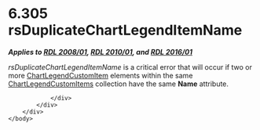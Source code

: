 <html dir="LTR" xmlns:mshelp="http://msdn.microsoft.com/mshelp" xmlns:ddue="http://ddue.schemas.microsoft.com/authoring/2003/5" xmlns:xlink="http://www.w3.org/1999/xlink" xmlns:tool="http://www.microsoft.com/tooltip">
    <head>
        <meta http-equiv="Content-Type" content="text/html; CHARSET=utf-8"></meta>
        <meta name="save" content="history"></meta>
        <title>6.305 rsDuplicateChartLegendItemName</title>
        <xml>
            <mshelp:toctitle title="6.305 rsDuplicateChartLegendItemName"></mshelp:toctitle>
            <mshelp:rltitle title="[MS-RDL]: rsDuplicateChartLegendItemName"></mshelp:rltitle>
            <mshelp:keyword index="A" term="18764a2b-2e36-4163-be98-c0f72f4bb43f"></mshelp:keyword>
            <mshelp:attr name="DCSext.ContentType" value="open specification"></mshelp:attr>
            <mshelp:attr name="AssetID" value="18764a2b-2e36-4163-be98-c0f72f4bb43f"></mshelp:attr>
            <mshelp:attr name="TopicType" value="kbRef"></mshelp:attr>
            <mshelp:attr name="DCSext.Title" value="[MS-RDL]: rsDuplicateChartLegendItemName" />
        </xml>
    </head>
    <body>
        <div id="header">
            <h1 class="heading">6.305 rsDuplicateChartLegendItemName</h1>
        </div>
        <div id="mainSection">
            <div id="mainBody">
                <div id="allHistory" class="saveHistory"></div>
                <div id="sectionSection0" class="section" name="collapseableSection">
                    

<p><b><i>Applies to </i></b><a href="1e855f94-4617-47e4-b89e-0856c6cb420f.htm"><b><i>RDL 2008/01</i></b></a><b><i>,
</i></b><a href="3428e690-a348-4ec7-8a6a-8efb42d2cdee.htm"><b><i>RDL 2010/01</i></b></a><b><i>,
and </i></b><a href="52ce3983-2bfc-4e72-9359-42aaf5fe4509.htm"><b><i>RDL 2016/01</i></b></a></p>

<p><i>rsDuplicateChartLegendItemName</i> is a critical error
that will occur if two or more <a href="1fd4c1e5-6e69-4393-aa6b-397d0835b386.htm">ChartLegendCustomItem</a>
elements within the same <a href="f54d6cf8-0806-497b-b089-23b86b411cc9.htm">ChartLegendCustomItems</a>
collection have the same <b>Name</b> attribute.</p>


                </div>
            </div>
        </div>
    </body>
</html>